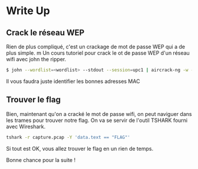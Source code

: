 # Write Up

## Crack le réseau WEP

Rien de plus compliqué, c'est un crackage de mot de passe WEP qui a de plus simple.
m
Un cours tutoriel pour crack le ot de passe WEP d'un réseau wifi avec john the ripper.

```bash
$ john --wordlist=<wordlist> --stdout --session=upc1 | aircrack-ng -w - -b <target_mac> <fichier.cap>
```

Il vous faudra juste identifier les bonnes adresses MAC


## Trouver le flag

Bien, maintenant qu'on a cracké le mot de passe wifi, on peut naviguer dans les trames pour trouver notre flag. 
On va se servir de l'outil TSHARK fourni avec Wireshark.

```bash
tshark -r capture.pcap -Y 'data.text == "FLAG"'
```

Si tout est OK, vous allez trouver le flag en un rien de temps.

Bonne chance pour la suite !